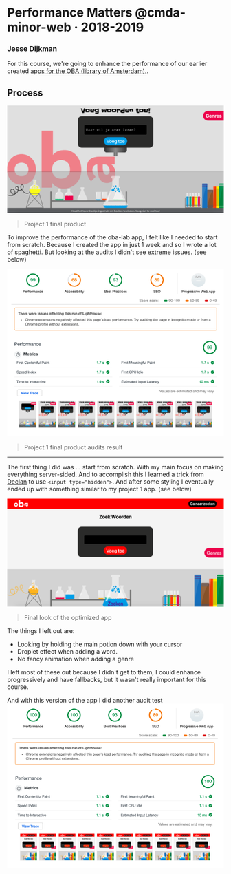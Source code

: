 # Performance Matters @cmda-minor-web · 2018-2019
### Jesse Dijkman

For this course, we're going to enhance the performance of our earlier created [apps for the OBA (library of Amsterdam).](https://github.com/jesseDijkman1/project-1-1819).

## Process
![End product - project 1](readme-images/screenshot-project-1-homepage.png)
> Project 1 final product

To improve the performance of the oba-lab app, I felt like I needed to start from scratch. Because I created the app in just 1 week and so I wrote a lot of spaghetti. But looking at the audits I didn't see extreme issues. (see below)

![Audit test - project 1 app](readme-images/screenshot-project-1-audit.png)
> Project 1 final product audits result

---

The first thing I did was ... start from scratch. With my main focus on making everything server-sided. And to accomplish this I learned a trick from [Declan](https://github.com/decrek) to use `<input type="hidden">`. And after some styling I eventually ended up with something similar to my project 1 app. (see below)

![Server side - Oba-lab](readme-images/screenshot-made-accessible-homepage.png)
> Final look of the optimized app

The things I left out are:
- Looking by holding the main potion down with your cursor
- Droplet effect when adding a word.
- No fancy animation when adding a genre

I left most of these out because I didn't get to them, I could enhance progressively and have fallbacks, but it wasn't really important for this course.

And with this version of the app I did another audit test
![Audit test - accessible oba-lab app](readme-images/screenshot-made-accessible-audits.png)
